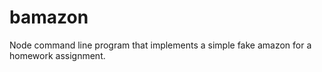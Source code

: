 # bamazon
Node command line program that implements a simple fake amazon for a homework assignment.
